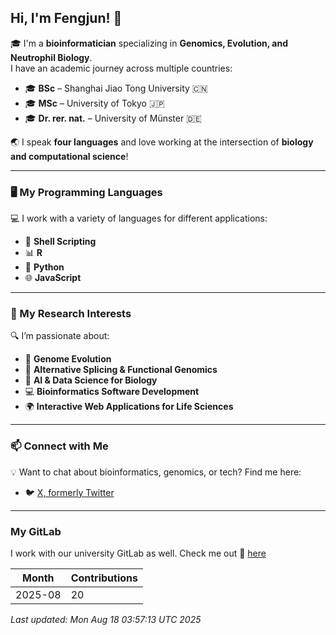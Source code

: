 ## Hi, I'm Fengjun! 👋

🎓 I'm a **bioinformatician** specializing in **Genomics, Evolution, and Neutrophil Biology**.  
I have an academic journey across multiple countries:  
- 🎓 **BSc** – Shanghai Jiao Tong University 🇨🇳  
- 🎓 **MSc** – University of Tokyo 🇯🇵  
- 🎓 **Dr. rer. nat.** – University of Münster 🇩🇪  

🌏 I speak **four languages** and love working at the intersection of **biology and computational science**!

---

### 🖥️ My Programming Languages  
💻 I work with a variety of languages for different applications:  
- 🐚 **Shell Scripting** 
- 📊 **R**  
- 🐍 **Python**  
- 🌐 **JavaScript**

---

### 🔬 My Research Interests  
🔍 I’m passionate about:  
- 🧬 **Genome Evolution**  
- 🧪 **Alternative Splicing & Functional Genomics**  
- 🤖 **AI & Data Science for Biology**  
- 💻 **Bioinformatics Software Development**  
- 🌍 **Interactive Web Applications for Life Sciences**  

---

### 📫 Connect with Me  
💡 Want to chat about bioinformatics, genomics, or tech? Find me here:  
- 🐦 [X, formerly Twitter](https://x.com/fengjun_zhang)

---
### My GitLab 
I work with our university GitLab as well. Check me out 🏫 [here](https://zivgitlab.uni-muenster.de/fzhang) 

| Month      | Contributions |
|------------|---------------|
| 2025-08 | 20 |

_Last updated: Mon Aug 18 03:57:13 UTC 2025_

